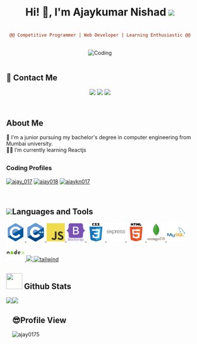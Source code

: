 <div align="center">

# Hi! 👋, I'm Ajaykumar Nishad <img src="https://github.com/TheDudeThatCode/TheDudeThatCode/blob/master/Assets/Hi.gif" width="29px"> 
```diff

@@ Competitive Programmer | Web Developer | Learning Enthusiastic @@

```
</div> 
</br >

<div align="center">
<img alt="Coding" width="340" src="https://cdn.dribbble.com/users/1162077/screenshots/3848914/programmer.gif">
</div>

<!--<p align="left"> <a href="https://twitter.com/" target="blank"><img src="https://img.shields.io/twitter/follow/?logo=twitter&style=for-the-badge" alt="" /></a> </p>-->


<br />

## 🤳 Contact Me
<p align="center">
<a href=""><img src="https://img.shields.io/badge/-Ajay Nishad-3423A6?style=flat&logo=Google-Chrome&logoColor=white"/></a>
<a href="https://www.linkedin.com/in/ajay-nishad-a1baa3200/"><img src="https://img.shields.io/badge/-Ajay%20Nishad%20-0077B5?style=flat&logo=Linkedin&logoColor=white"/></a>
<a href="mailto:ajaynishad9167@gmail.com"><img src="https://img.shields.io/badge/-Ajay Nishad-D14836?style=flat&logo=Gmail&logoColor=white"/></a>
</p>

<br />


## About Me
👦 I'm a junior pursuing my bachelor's degree in computer engineering from Mumbai university.<br/>
👩‍💻 I’m currently learning Reactjs
<br />

## <h3 align="left">Coding Profiles</h3>
<p align="left">
<a href="https://www.codechef.com/users/ajay_017" target="blank"><img align="center" src="https://img.icons8.com/fluency/452/codechef.png" alt="ajay_017" height="30" width="40" /></a>
<a href="https://www.leetcode.com/ajay018" target="blank"><img align="center" src="https://raw.githubusercontent.com/rahuldkjain/github-profile-readme-generator/master/src/images/icons/Social/leet-code.svg" alt="ajay018" height="30" width="40" /></a>
<a href="https://auth.geeksforgeeks.org/user/ajaykn017" target="blank"><img align="center" src="https://raw.githubusercontent.com/rahuldkjain/github-profile-readme-generator/master/src/images/icons/Social/geeks-for-geeks.svg" alt="ajaykn017" height="30" width="40" /></a>
</p>

<br />

## <img src="https://github.com/TheDudeThatCode/TheDudeThatCode/blob/master/Assets/Developer.gif" width='45' />Languages and Tools
  <a href="https://www.cprogramming.com/" target="_blank" rel="noreferrer"> 
     <img src="https://raw.githubusercontent.com/devicons/devicon/master/icons/c/c-original.svg" alt="c" width="50" height="50"/> 
  </a> 
   <a href="https://www.w3schools.com/cpp/" target="_blank" rel="noreferrer"> 
    <img src="https://raw.githubusercontent.com/devicons/devicon/master/icons/cplusplus/cplusplus-original.svg" alt="cplusplus" width="50" height="50"/> 
  </a> 
  <a href="https://developer.mozilla.org/en-US/docs/Web/JavaScript" target="_blank" rel="noreferrer"> 
    <img src="https://raw.githubusercontent.com/devicons/devicon/master/icons/javascript/javascript-original.svg" alt="javascript" width="50" height="50"/> 
  </a> 
  <a href="https://getbootstrap.com" target="_blank" rel="noreferrer"> 
    <img src="https://raw.githubusercontent.com/devicons/devicon/master/icons/bootstrap/bootstrap-plain-wordmark.svg" alt="bootstrap" width="50" height="50"/> 
  </a>
  <a href="https://www.w3schools.com/css/" target="_blank" rel="noreferrer"> 
    <img src="https://raw.githubusercontent.com/devicons/devicon/master/icons/css3/css3-original-wordmark.svg" alt="css3" width="50" height="50"/> 
  </a> 
  <a href="https://expressjs.com" target="_blank" rel="noreferrer"> 
    <img src="https://raw.githubusercontent.com/devicons/devicon/master/icons/express/express-original-wordmark.svg" alt="express" width="50" height="50"/>     
  </a> 
  <a href="https://www.w3.org/html/" target="_blank" rel="noreferrer"> 
    <img src="https://raw.githubusercontent.com/devicons/devicon/master/icons/html5/html5-original-wordmark.svg" alt="html5" width="50" height="50"/> 
  </a>  
  <a href="https://www.mongodb.com/" target="_blank" rel="noreferrer"> 
    <img src="https://raw.githubusercontent.com/devicons/devicon/master/icons/mongodb/mongodb-original-wordmark.svg" alt="mongodb" width="50" height="50"/> 
  </a> 
  <a href="https://www.mysql.com/" target="_blank" rel="noreferrer"> 
    <img src="https://raw.githubusercontent.com/devicons/devicon/master/icons/mysql/mysql-original-wordmark.svg" alt="mysql" width="50" height="50"/> 
  </a> 
  <a href="https://nodejs.org" target="_blank" rel="noreferrer"> 
    <img src="https://raw.githubusercontent.com/devicons/devicon/master/icons/nodejs/nodejs-original-wordmark.svg" alt="nodejs" width="50" height="50"/> 
  </a> 
  <a href="https://reactjs.org/" target="_blank"> <img src="https://img.icons8.com/color/48/000000/react-native.png"/> </a>
  <a href="https://tailwindcss.com/" target="_blank" rel="noreferrer"> 
    <img src="https://www.vectorlogo.zone/logos/tailwindcss/tailwindcss-icon.svg" alt="tailwind" width="50" height="50"/> 
  </a> 

##  <img src="https://cdn3.emoji.gg/emojis/5643_github_octocat.png" width="43px" height="43px"/> Github Stats
<img align="left"  height='130px' src="https://github-readme-stats.vercel.app/api?username=ajay0175&show_icons=true&theme=default" />
<img height="130px" src="https://github-readme-stats.vercel.app/api/top-langs/?username=ajay0175&hide=html&hide_title=true&hide_border=true&layout=compact&langs_count=6&exclude_repo=comp426,Redventures-Movie-Quotes&text_color=000&icon_color=fff&bg&theme=graywhite" />

<br />

## 😎Profile View
<p align="left"> <img src="https://komarev.com/ghpvc/?username=ajay0175&label=Profile%20views&color=0e75b6&style=flat" alt="ajay0175" /> </p>

<!--<p><img align="left" src="https://github-readme-stats.vercel.app/api/top-langs?username=ajay0175&show_icons=true&locale=en&layout=dracula" alt="ajay0175" height="300" width="250"/></p>

<p>&nbsp;<img align="center" src="https://github-readme-stats.vercel.app/api?username=ajay0175&show_icons=true&locale=en" alt="ajay0175" /></p>

<p><img align="center" src="https://github-readme-streak-stats.herokuapp.com/?user=ajay0175&" alt="ajay0175" /></p>

<!--[![Readme Card](https://github-readme-stats.vercel.app/api/pin/?username=ajay0175&repo=github-readme-stats)](https://github.com//github-readme-stats) -->
